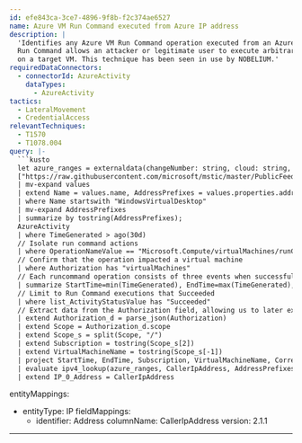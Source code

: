 ```yaml
---
id: efe843ca-3ce7-4896-9f8b-f2c374ae6527
name: Azure VM Run Command executed from Azure IP address
description: |
  'Identifies any Azure VM Run Command operation executed from an Azure IP address.
  Run Command allows an attacker or legitimate user to execute arbitrary PowerShell
  on a target VM. This technique has been seen in use by NOBELIUM.'
requiredDataConnectors:
  - connectorId: AzureActivity
    dataTypes:
      - AzureActivity
tactics:
  - LateralMovement
  - CredentialAccess
relevantTechniques:
  - T1570
  - T1078.004
query: |-
  ```kusto
  let azure_ranges = externaldata(changeNumber: string, cloud: string, values: dynamic)
  ["https://raw.githubusercontent.com/microsoft/mstic/master/PublicFeeds/MSFTIPRanges/ServiceTags_Public.json"] with(format='multijson')
  | mv-expand values
  | extend Name = values.name, AddressPrefixes = values.properties.addressPrefixes
  | where Name startswith "WindowsVirtualDesktop"
  | mv-expand AddressPrefixes
  | summarize by tostring(AddressPrefixes);
  AzureActivity
  | where TimeGenerated > ago(30d)
  // Isolate run command actions
  | where OperationNameValue == "Microsoft.Compute/virtualMachines/runCommand/action"
  // Confirm that the operation impacted a virtual machine
  | where Authorization has "virtualMachines"
  // Each runcommand operation consists of three events when successful, Started, Accepted (or Rejected), Successful (or Failed).
  | summarize StartTime=min(TimeGenerated), EndTime=max(TimeGenerated), max(CallerIpAddress), make_list(ActivityStatusValue) by CorrelationId, Authorization, Caller
  // Limit to Run Command executions that Succeeded
  | where list_ActivityStatusValue has "Succeeded"
  // Extract data from the Authorization field, allowing us to later extract the Caller (UPN) and CallerIpAddress
  | extend Authorization_d = parse_json(Authorization)
  | extend Scope = Authorization_d.scope
  | extend Scope_s = split(Scope, "/")
  | extend Subscription = tostring(Scope_s[2])
  | extend VirtualMachineName = tostring(Scope_s[-1])
  | project StartTime, EndTime, Subscription, VirtualMachineName, CorrelationId, Caller, CallerIpAddress=max_CallerIpAddress
  | evaluate ipv4_lookup(azure_ranges, CallerIpAddress, AddressPrefixes)
  | extend IP_0_Address = CallerIpAddress
  ```
entityMappings:
  - entityType: IP
    fieldMappings:
      - identifier: Address
        columnName: CallerIpAddress
version: 2.1.1
---
```


